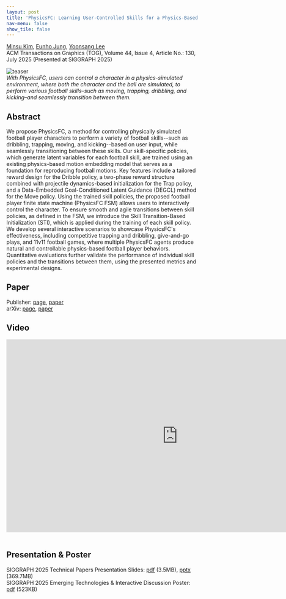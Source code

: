 ```yaml
---
layout: post
title: 'PhysicsFC: Learning User-Controlled Skills for a Physics-Based Football Player Controller'
nav-menu: false
show_tile: false
---
```


[Minsu Kim](../people/minsu-kim.html), [Eunho Jung](../people/eunho-jung.html), [Yoonsang Lee](../people/yoonsang-lee.html)  
ACM Transactions on Graphics (TOG), Volume 44, Issue 4,  Article No.: 130, July 2025 (Presented at SIGGRAPH 2025)

![teaser](../assets/publications/2025-physicsfc/teaser-physicsfc.jpg)  
*With PhysicsFC, users can control a character in a physics-simulated environment, where both the character and the ball are simulated, to perform various football skills–such as moving, trapping, dribbling, and kicking–and seamlessly transition between them.*

## Abstract
We propose PhysicsFC, a method for controlling physically simulated football player characters to perform a variety of football skills--such as dribbling, trapping, moving, and kicking--based on user input, while seamlessly transitioning between these skills. Our skill-specific policies, which generate latent variables for each football skill, are trained using an existing physics-based motion embedding model that serves as a foundation for reproducing football motions. Key features include a tailored reward design for the Dribble policy, a two-phase reward structure combined with projectile dynamics-based initialization for the Trap policy, and a Data-Embedded Goal-Conditioned Latent Guidance (DEGCL) method for the Move policy. Using the trained skill policies, the proposed football player finite state machine (PhysicsFC FSM) allows users to interactively control the character. To ensure smooth and agile transitions between skill policies, as defined in the FSM, we introduce the Skill Transition-Based Initialization (STI), which is applied during the training of each skill policy. We develop several interactive scenarios to showcase PhysicsFC's effectiveness, including competitive trapping and dribbling, give-and-go plays, and 11v11 football games, where multiple PhysicsFC agents produce natural and controllable physics-based football player behaviors. Quantitative evaluations further validate the performance of individual skill policies and the transitions between them, using the presented metrics and experimental designs. 

## Paper
Publisher: [page](https://dl.acm.org/doi/10.1145/3731425), [paper](https://dl.acm.org/doi/pdf/10.1145/3731425)\
arXiv: [page](https://arxiv.org/abs/2504.21216), [paper](https://arxiv.org/pdf/2504.21216)

## Video 
<div id="iframe_container"> <div id="iframe">
<iframe width="896" height="504" src="https://www.youtube.com/embed/dSfW8EvV5CA" title="PhysicsFC: Learning User-Controlled Skills for a Physics-Based Football Player Controller" frameborder="0" allow="accelerometer; autoplay; clipboard-write; encrypted-media; gyroscope; picture-in-picture; web-share" referrerpolicy="strict-origin-when-cross-origin" allowfullscreen></iframe>
</div></div>  

<br/>


## Presentation & Poster
SIGGRAPH 2025 Technical Papers Presentation Slides: [pdf](https://gitcgr.hanyang.ac.kr/publications/2025-physicsfc/physicsfc-siggraph-presentation.pdf) (3.5MB), [pptx](https://gitcgr.hanyang.ac.kr/publications/2025-physicsfc/physicsfc-siggraph-presentation.pptx) (369.7MB)  
SIGGRAPH 2025 Emerging Technologies & Interactive Discussion Poster: [pdf](https://gitcgr.hanyang.ac.kr/publications/2025-physicsfc/physicsfc-etech-intdis-poster.pdf) (523KB)

